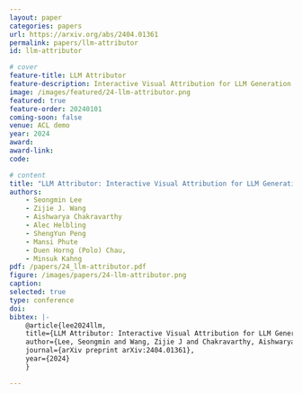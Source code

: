 ```yaml
---
layout: paper
categories: papers
url: https://arxiv.org/abs/2404.01361
permalink: papers/llm-attributor
id: llm-attributor

# cover
feature-title: LLM Attributor
feature-description: Interactive Visual Attribution for LLM Generation
image: /images/featured/24-llm-attributor.png
featured: true
feature-order: 20240101
coming-soon: false
venue: ACL demo
year: 2024
award: 
award-link:
code: 

# content
title: "LLM Attributor: Interactive Visual Attribution for LLM Generation"
authors: 
    - Seongmin Lee 
    - Zijie J. Wang 
    - Aishwarya Chakravarthy
    - Alec Helbling 
    - ShengYun Peng
    - Mansi Phute
    - Duen Horng (Polo) Chau, 
    - Minsuk Kahng
pdf: /papers/24_llm-attributor.pdf
figure: /images/papers/24-llm-attributor.png
caption: 
selected: true
type: conference
doi: 
bibtex: |-
    @article{lee2024llm,
    title={LLM Attributor: Interactive Visual Attribution for LLM Generation},
    author={Lee, Seongmin and Wang, Zijie J and Chakravarthy, Aishwarya and Helbling, Alec and Peng, ShengYun and Phute, Mansi and Chau, Duen Horng and Kahng, Minsuk},
    journal={arXiv preprint arXiv:2404.01361},
    year={2024}
    }

---
```

